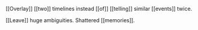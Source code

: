 [[Overlay]] [[two]] timelines instead [[of]] [[telling]] similar [[events]] twice.  

[[Leave]] huge ambiguities. Shattered [[memories]].  
  
